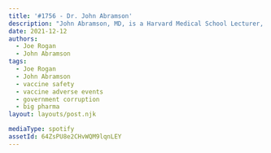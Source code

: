 ```yaml
---
title: '#1756 - Dr. John Abramson'
description: "John Abramson, MD, is a Harvard Medical School Lecturer, national drug litigation expert, and author. His new book, 'Sickening: How Big Pharma Broke American Health Care and How We Can Repair It,' will be available on February 8."
date: 2021-12-12
authors:
  - Joe Rogan
  - John Abramson
tags:
  - Joe Rogan
  - John Abramson
  - vaccine safety
  - vaccine adverse events
  - government corruption
  - big pharma
layout: layouts/post.njk

mediaType: spotify
assetId: 64ZsPU8e2CHvWQM9lqnLEY
---
```

